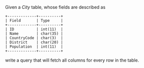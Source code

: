 Given a _City_ table, whose fields are described as

    +-------------+----------+
    | Field       | Type     |
    +-------------+----------+
    | ID          | int(11)  |
    | Name        | char(35) |
    | CountryCode | char(3)  |
    | District    | char(20) |
    | Population  | int(11)  |
    +-------------+----------+

write a query that will fetch all columns for every row in the table.
